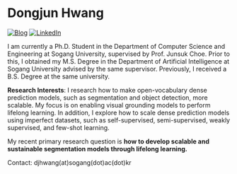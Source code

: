 # **Dongjun Hwang**<br>  
<a href="https://dongjunhwang.github.io/">![Blog](https://img.shields.io/website?down_color=red&down_message=down&up_color=green&up_message=up&url=https%3A%2F%2Fdongjunhwang.github.io%2F)</a> 
<a href="https://www.linkedin.com/in/dongjun-hwang-985752203/">[![LinkedIn](https://custom-icon-badges.demolab.com/badge/LinkedIn-0A66C2?logo=linkedin-white&logoColor=fff)](#)</a>

I am currently a Ph.D. Student in the Department of Computer Science and Engineering at Sogang University, supervised by Prof. Junsuk Choe. Prior to this, I obtained my M.S. Degree in the Department of Artificial Intelligence at Sogang University advised by the same supervisor. Previously, I received a B.S. Degree at the same university.

**Research Interests**: I research how to make open-vocabulary dense prediction models, such as segmentation and object detection, more scalable. My focus is on enabling visual grounding models to perform lifelong learning. In addition, I explore how to scale dense prediction models using imperfect datasets, such as self-supervised, semi-supervised, weakly supervised, and few-shot learning.

My recent primary research question is **how to develop scalable and sustainable segmentation models through lifelong learning.**

Contact: djhwang(at)sogang(dot)ac(dot)kr

